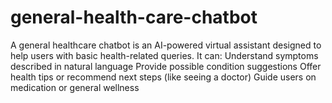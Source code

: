 # general-health-care-chatbot
A general healthcare chatbot is an AI-powered virtual assistant designed to help users with basic health-related queries. It can:  Understand symptoms described in natural language  Provide possible condition suggestions  Offer health tips or recommend next steps (like seeing a doctor)  Guide users on medication or general wellness

